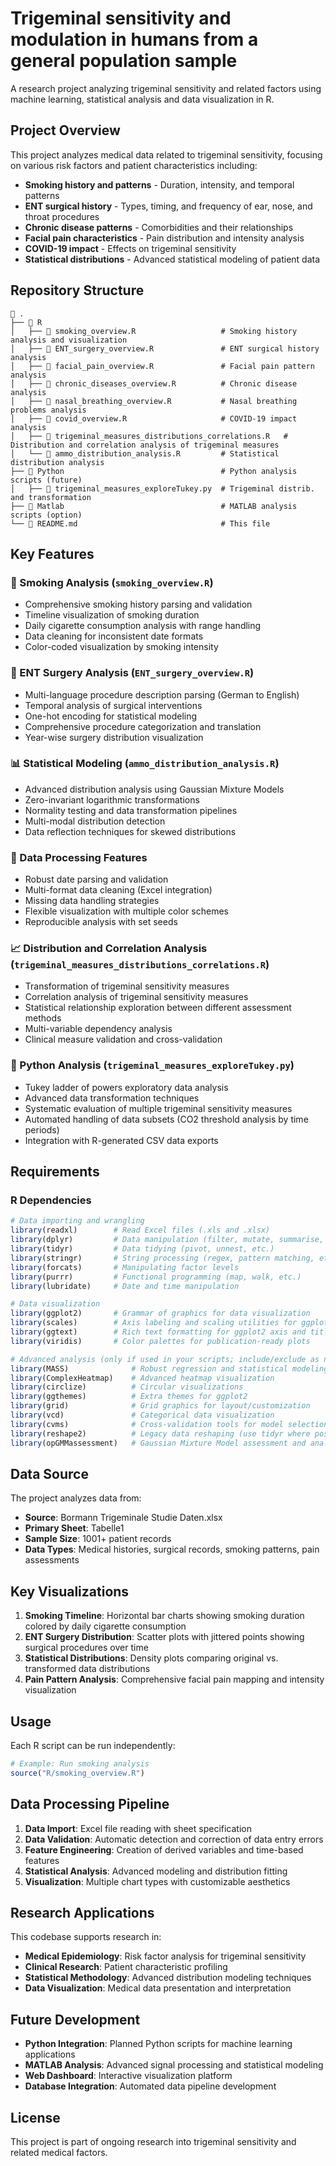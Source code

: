 # Trigeminal sensitivity and modulation in humans from a general population sample

A research project analyzing trigeminal sensitivity and related factors using machine learning, statistical analysis and data visualization in R.

## Project Overview

This project analyzes medical data related to trigeminal sensitivity, focusing on various risk factors and patient characteristics including:

- **Smoking history and patterns** - Duration, intensity, and temporal patterns
- **ENT surgical history** - Types, timing, and frequency of ear, nose, and throat procedures
- **Chronic disease patterns** - Comorbidities and their relationships
- **Facial pain characteristics** - Pain distribution and intensity analysis
- **COVID-19 impact** - Effects on trigeminal sensitivity
- **Statistical distributions** - Advanced statistical modeling of patient data

## Repository Structure
```
📂 .
├── 📂 R
│   ├── 📄 smoking_overview.R                   # Smoking history analysis and visualization
│   ├── 📄 ENT_surgery_overview.R               # ENT surgical history analysis
│   ├── 📄 facial_pain_overview.R               # Facial pain pattern analysis
│   ├── 📄 chronic_diseases_overview.R          # Chronic disease analysis
│   ├── 📄 nasal_breathing_overview.R           # Nasal breathing problems analysis
│   ├── 📄 covid_overview.R                     # COVID-19 impact analysis
│   ├── 📄 trigeminal_measures_distributions_correlations.R   # Distribution and correlation analysis of trigeminal measures
│   └── 📄 ammo_distribution_analysis.R         # Statistical distribution analysis
├── 📂 Python                                   # Python analysis scripts (future)
│   ├── 📄 trigeminal_measures_exploreTukey.py  # Trigeminal distrib. and transformation
├── 📂 Matlab                                   # MATLAB analysis scripts (option)
└── 📄 README.md                                # This file
```

## Key Features
### 🚬 Smoking Analysis (`smoking_overview.R`)
- Comprehensive smoking history parsing and validation
- Timeline visualization of smoking duration
- Daily cigarette consumption analysis with range handling
- Data cleaning for inconsistent date formats
- Color-coded visualization by smoking intensity

### 🏥 ENT Surgery Analysis (`ENT_surgery_overview.R`)
- Multi-language procedure description parsing (German to English)
- Temporal analysis of surgical interventions
- One-hot encoding for statistical modeling
- Comprehensive procedure categorization and translation
- Year-wise surgery distribution visualization

### 📊 Statistical Modeling (`ammo_distribution_analysis.R`)
- Advanced distribution analysis using Gaussian Mixture Models
- Zero-invariant logarithmic transformations
- Normality testing and data transformation pipelines
- Multi-modal distribution detection
- Data reflection techniques for skewed distributions

### 🎯 Data Processing Features
- Robust date parsing and validation
- Multi-format data cleaning (Excel integration)
- Missing data handling strategies
- Flexible visualization with multiple color schemes
- Reproducible analysis with set seeds

### 📈 Distribution and Correlation Analysis (`trigeminal_measures_distributions_correlations.R`)
- Transformation of trigeminal sensitivity measures
- Correlation analysis of trigeminal sensitivity measures
- Statistical relationship exploration between different assessment methods
- Multi-variable dependency analysis
- Clinical measure validation and cross-validation

### 🐍 Python Analysis (`trigeminal_measures_exploreTukey.py`)
- Tukey ladder of powers exploratory data analysis
- Advanced data transformation techniques
- Systematic evaluation of multiple trigeminal sensitivity measures
- Automated handling of data subsets (CO2 threshold analysis by time periods)
- Integration with R-generated CSV data exports



## Requirements

### R Dependencies
```r
# Data importing and wrangling
library(readxl)        # Read Excel files (.xls and .xlsx)
library(dplyr)         # Data manipulation (filter, mutate, summarise, select, etc.)
library(tidyr)         # Data tidying (pivot, unnest, etc.)
library(stringr)       # String processing (regex, pattern matching, etc.)
library(forcats)       # Manipulating factor levels
library(purrr)         # Functional programming (map, walk, etc.)
library(lubridate)     # Date and time manipulation

# Data visualization
library(ggplot2)       # Grammar of graphics for data visualization
library(scales)        # Axis labeling and scaling utilities for ggplot2
library(ggtext)        # Rich text formatting for ggplot2 axis and titles
library(viridis)       # Color palettes for publication-ready plots

# Advanced analysis (only if used in your scripts; include/exclude as needed)
library(MASS)              # Robust regression and statistical modeling
library(ComplexHeatmap)    # Advanced heatmap visualization
library(circlize)          # Circular visualizations
library(ggthemes)          # Extra themes for ggplot2
library(grid)              # Grid graphics for layout/customization
library(vcd)               # Categorical data visualization
library(cvms)              # Cross-validation tools for model selection
library(reshape2)          # Legacy data reshaping (use tidyr where possible)
library(opGMMassessment)   # Gaussian Mixture Model assessment and analysis
```

## Data Source
The project analyzes data from:
- **Source**: Bormann Trigeminale Studie Daten.xlsx
- **Primary Sheet**: Tabelle1
- **Sample Size**: 1001+ patient records
- **Data Types**: Medical histories, surgical records, smoking patterns, pain assessments

## Key Visualizations
1. **Smoking Timeline**: Horizontal bar charts showing smoking duration colored by daily cigarette consumption
2. **ENT Surgery Distribution**: Scatter plots with jittered points showing surgical procedures over time
3. **Statistical Distributions**: Density plots comparing original vs. transformed data distributions
4. **Pain Pattern Analysis**: Comprehensive facial pain mapping and intensity visualization

## Usage
Each R script can be run independently:
``` r
# Example: Run smoking analysis
source("R/smoking_overview.R")

```
## Data Processing Pipeline
1. **Data Import**: Excel file reading with sheet specification
2. **Data Validation**: Automatic detection and correction of data entry errors
3. **Feature Engineering**: Creation of derived variables and time-based features
4. **Statistical Analysis**: Advanced modeling and distribution fitting
5. **Visualization**: Multiple chart types with customizable aesthetics

## Research Applications
This codebase supports research in:
- **Medical Epidemiology**: Risk factor analysis for trigeminal sensitivity
- **Clinical Research**: Patient characteristic profiling
- **Statistical Methodology**: Advanced distribution modeling techniques
- **Data Visualization**: Medical data presentation and interpretation

## Future Development
- **Python Integration**: Planned Python scripts for machine learning applications
- **MATLAB Analysis**: Advanced signal processing and statistical modeling
- **Web Dashboard**: Interactive visualization platform
- **Database Integration**: Automated data pipeline development


## License
This project is part of ongoing research into trigeminal sensitivity and related medical factors.
